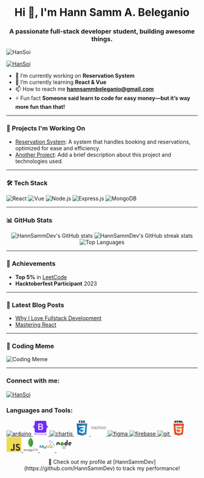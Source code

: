 <h1 align="center">Hi 👋, I'm Hann Samm A. Beleganio</h1>
<h3 align="center">A passionate full-stack developer student, building awesome things.</h3>

<p align="left"> <img src="https://komarev.com/ghpvc/?username=HanSoi&label=Profile%20views&color=0e75b6&style=flat" alt="HanSoi" /> </p>

<p align="left"> 
   <a href="https://github.com/ryo-ma/github-profile-trophy">
      <img src="https://github-profile-trophy.vercel.app/?username=HanSoi" alt="HanSoi" />
   </a> 
</p>

- 🔭 I’m currently working on **Reservation System**
- 🌱 I’m currently learning **React & Vue**
- 📫 How to reach me **hannsammbeleganio@gmail.com**
- ⚡ Fun fact **Someone said learn to code for easy money—but it’s way more fun than that!**

---

### 🚀 Projects I'm Working On
- [Reservation System](https://github.com/your-username/Reservation-System): A system that handles booking and reservations, optimized for ease and efficiency.
- [Another Project](https://github.com/your-username/Second-Project): Add a brief description about this project and technologies used.

---

### 🛠️ Tech Stack
![React](https://img.shields.io/badge/React-61DAFB?style=for-the-badge&logo=react&logoColor=white)
![Vue](https://img.shields.io/badge/Vue.js-4FC08D?style=for-the-badge&logo=vue.js&logoColor=white)
![Node.js](https://img.shields.io/badge/Node.js-339933?style=for-the-badge&logo=nodedotjs&logoColor=white)
![Express.js](https://img.shields.io/badge/Express.js-000000?style=for-the-badge&logo=express&logoColor=white)
![MongoDB](https://img.shields.io/badge/MongoDB-47A248?style=for-the-badge&logo=mongodb&logoColor=white)

---

### 📊 GitHub Stats
<p align="center">
   <img src="https://github-readme-stats.vercel.app/api?username=HannSammDev&show_icons=true&theme=radical" alt="HannSammDev's GitHub stats" />
   <img src="https://github-readme-streak-stats.herokuapp.com/?user=HannSammDev&theme=radical" alt="HannSammDev's GitHub streak stats" />
   <img src="https://github-readme-stats.vercel.app/api/top-langs/?username=HannSammDev&layout=compact&theme=radical" alt="Top Languages" />
</p>


---

### 🎉 Achievements
- **Top 5%** in [LeetCode](https://leetcode.com/username)
- **Hacktoberfest Participant** 2023

---

### 📝 Latest Blog Posts
- [Why I Love Fullstack Development](https://yourblog.com/fullstack-development)
- [Mastering React](https://yourblog.com/mastering-react)

---

### 🎉 Coding Meme
![Coding Meme](https://media.giphy.com/media/xT9IgzoKnwFNmISR8I/giphy.gif)

---

<h3 align="left">Connect with me:</h3>
<p align="left">
   <a href="https://web.facebook.com/hannsamm.beleganio" target="blank">
      <img align="center" src="https://raw.githubusercontent.com/rahuldkjain/github-profile-readme-generator/master/src/images/icons/Social/facebook.svg" alt="HanSoi" height="30" width="40" />
   </a>
</p>

<h3 align="left">Languages and Tools:</h3>
<p align="left"> 
   <a href="https://www.arduino.cc/" target="_blank" rel="noreferrer"> <img src="https://cdn.worldvectorlogo.com/logos/arduino-1.svg" alt="arduino" width="40" height="40"/> </a> 
   <a href="https://getbootstrap.com" target="_blank" rel="noreferrer"> <img src="https://raw.githubusercontent.com/devicons/devicon/master/icons/bootstrap/bootstrap-plain-wordmark.svg" alt="bootstrap" width="40" height="40"/> </a> 
   <a href="https://www.chartjs.org" target="_blank" rel="noreferrer"> <img src="https://www.chartjs.org/media/logo-title.svg" alt="chartjs" width="40" height="40"/> </a> 
   <a href="https://www.w3schools.com/css/" target="_blank" rel="noreferrer"> <img src="https://raw.githubusercontent.com/devicons/devicon/master/icons/css3/css3-original-wordmark.svg" alt="css3" width="40" height="40"/> </a> 
   <a href="https://expressjs.com" target="_blank" rel="noreferrer"> <img src="https://raw.githubusercontent.com/devicons/devicon/master/icons/express/express-original-wordmark.svg" alt="express" width="40" height="40"/> </a> 
   <a href="https://www.figma.com/" target="_blank" rel="noreferrer"> <img src="https://www.vectorlogo.zone/logos/figma/figma-icon.svg" alt="figma" width="40" height="40"/> </a> 
   <a href="https://firebase.google.com/" target="_blank" rel="noreferrer"> <img src="https://www.vectorlogo.zone/logos/firebase/firebase-icon.svg" alt="firebase" width="40" height="40"/> </a> 
   <a href="https://git-scm.com/" target="_blank" rel="noreferrer"> <img src="https://www.vectorlogo.zone/logos/git-scm/git-scm-icon.svg" alt="git" width="40" height="40"/> </a> 
   <a href="https://www.w3.org/html/" target="_blank" rel="noreferrer"> <img src="https://raw.githubusercontent.com/devicons/devicon/master/icons/html5/html5-original-wordmark.svg" alt="html5" width="40" height="40"/> </a> 
   <a href="https://developer.mozilla.org/en-US/docs/Web/JavaScript" target="_blank" rel="noreferrer"> <img src="https://raw.githubusercontent.com/devicons/devicon/master/icons/javascript/javascript-original.svg" alt="javascript" width="40" height="40"/> </a> 
   <a href="https://www.mongodb.com/" target="_blank" rel="noreferrer"> <img src="https://raw.githubusercontent.com/devicons/devicon/master/icons/mongodb/mongodb-original-wordmark.svg" alt="mongodb" width="40" height="40"/> </a> 
   <a href="https://www.mysql.com/" target="_blank" rel="noreferrer"> <img src="https://raw.githubusercontent.com/devicons/devicon/master/icons/mysql/mysql-original-wordmark.svg" alt="mysql" width="40" height="40"/> </a> 
   <a href="https://nodejs.org" target="_blank" rel="noreferrer"> <img src="https://raw.githubusercontent.com/devicons/devicon/master/icons/nodejs/nodejs-original-wordmark.svg" alt="nodejs" width="40" height="40"/> </a> 
</p>

<p align="center">
   🌟 Check out my profile at [HannSammDev](https://github.com/HannSammDev) to track my performance!
</p>
